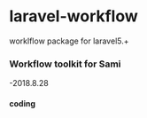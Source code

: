# laravel-workflow
worklflow package for laravel5.+
### Workflow toolkit for Sami
-2018.8.28
#### coding

